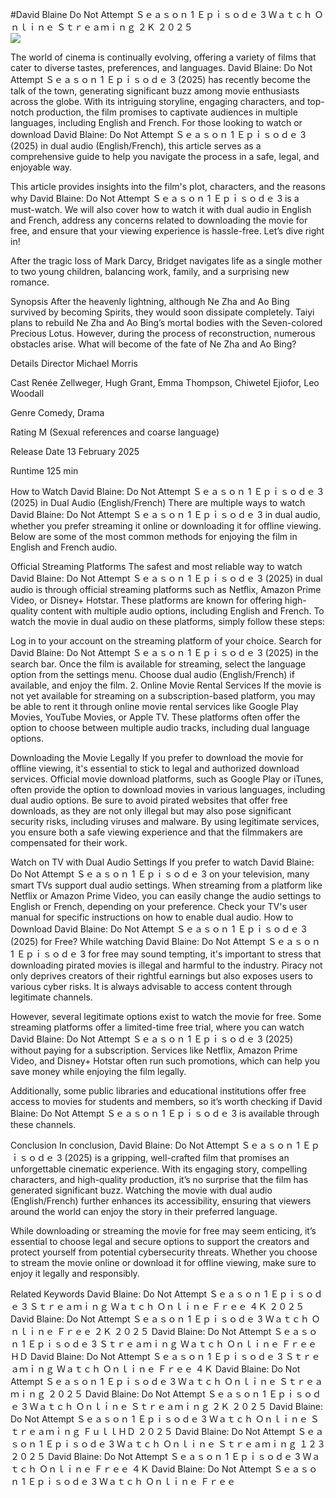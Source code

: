 #David Blaine Do Not Attempt Ｓｅａｓｏｎ 1 Ｅｐｉｓｏｄｅ 3 Ｗａｔｃｈ Ｏｎｌｉｎｅ Ｓｔｒｅａｍｉｎｇ ２Ｋ ２０２５  
[![](https://i.imgur.com/qSNzIqt.png)](https://movie.rssnews.media/pTutajcvH.php)  
  
The world of cinema is continually evolving, offering a variety of films that cater to diverse tastes, preferences, and languages. David Blaine: Do Not Attempt Ｓｅａｓｏｎ 1 Ｅｐｉｓｏｄｅ 3 (2025) has recently become the talk of the town, generating significant buzz among movie enthusiasts across the globe. With its intriguing storyline, engaging characters, and top-notch production, the film promises to captivate audiences in multiple languages, including English and French. For those looking to watch or download David Blaine: Do Not Attempt Ｓｅａｓｏｎ 1 Ｅｐｉｓｏｄｅ 3 (2025) in dual audio (English/French), this article serves as a comprehensive guide to help you navigate the process in a safe, legal, and enjoyable way.

This article provides insights into the film's plot, characters, and the reasons why David Blaine: Do Not Attempt Ｓｅａｓｏｎ 1 Ｅｐｉｓｏｄｅ 3 is a must-watch. We will also cover how to watch it with dual audio in English and French, address any concerns related to downloading the movie for free, and ensure that your viewing experience is hassle-free. Let’s dive right in!

After the tragic loss of Mark Darcy, Bridget navigates life as a single mother to two young children, balancing work, family, and a surprising new romance.

Synopsis
After the heavenly lightning, although Ne Zha and Ao Bing survived by becoming Spirits, they would soon dissipate completely. Taiyi plans to rebuild Ne Zha and Ao Bing’s mortal bodies with the Seven-colored Precious Lotus. However, during the process of reconstruction, numerous obstacles arise. What will become of the fate of Ne Zha and Ao Bing?

Details
Director Michael Morris

Cast Renée Zellweger, Hugh Grant, Emma Thompson, Chiwetel Ejiofor, Leo Woodall

Genre Comedy, Drama

Rating M (Sexual references and coarse language)

Release Date 13 February 2025

Runtime 125 min

How to Watch David Blaine: Do Not Attempt Ｓｅａｓｏｎ 1 Ｅｐｉｓｏｄｅ 3 (2025) in Dual Audio (English/French)
There are multiple ways to watch David Blaine: Do Not Attempt Ｓｅａｓｏｎ 1 Ｅｐｉｓｏｄｅ 3 in dual audio, whether you prefer streaming it online or downloading it for offline viewing. Below are some of the most common methods for enjoying the film in English and French audio.

Official Streaming Platforms The safest and most reliable way to watch David Blaine: Do Not Attempt Ｓｅａｓｏｎ 1 Ｅｐｉｓｏｄｅ 3 (2025) in dual audio is through official streaming platforms such as Netflix, Amazon Prime Video, or Disney+ Hotstar. These platforms are known for offering high-quality content with multiple audio options, including English and French.
To watch the movie in dual audio on these platforms, simply follow these steps:

Log in to your account on the streaming platform of your choice. Search for David Blaine: Do Not Attempt Ｓｅａｓｏｎ 1 Ｅｐｉｓｏｄｅ 3 (2025) in the search bar. Once the film is available for streaming, select the language option from the settings menu. Choose dual audio (English/French) if available, and enjoy the film. 2. Online Movie Rental Services If the movie is not yet available for streaming on a subscription-based platform, you may be able to rent it through online movie rental services like Google Play Movies, YouTube Movies, or Apple TV. These platforms often offer the option to choose between multiple audio tracks, including dual language options.

Downloading the Movie Legally If you prefer to download the movie for offline viewing, it's essential to stick to legal and authorized download services. Official movie download platforms, such as Google Play or iTunes, often provide the option to download movies in various languages, including dual audio options.
Be sure to avoid pirated websites that offer free downloads, as they are not only illegal but may also pose significant security risks, including viruses and malware. By using legitimate services, you ensure both a safe viewing experience and that the filmmakers are compensated for their work.

Watch on TV with Dual Audio Settings If you prefer to watch David Blaine: Do Not Attempt Ｓｅａｓｏｎ 1 Ｅｐｉｓｏｄｅ 3 on your television, many smart TVs support dual audio settings. When streaming from a platform like Netflix or Amazon Prime Video, you can easily change the audio settings to English or French, depending on your preference. Check your TV's user manual for specific instructions on how to enable dual audio.
How to Download David Blaine: Do Not Attempt Ｓｅａｓｏｎ 1 Ｅｐｉｓｏｄｅ 3 (2025) for Free?
While watching David Blaine: Do Not Attempt Ｓｅａｓｏｎ 1 Ｅｐｉｓｏｄｅ 3 for free may sound tempting, it's important to stress that downloading pirated movies is illegal and harmful to the industry. Piracy not only deprives creators of their rightful earnings but also exposes users to various cyber risks. It is always advisable to access content through legitimate channels.

However, several legitimate options exist to watch the movie for free. Some streaming platforms offer a limited-time free trial, where you can watch David Blaine: Do Not Attempt Ｓｅａｓｏｎ 1 Ｅｐｉｓｏｄｅ 3 (2025) without paying for a subscription. Services like Netflix, Amazon Prime Video, and Disney+ Hotstar often run such promotions, which can help you save money while enjoying the film legally.

Additionally, some public libraries and educational institutions offer free access to movies for students and members, so it’s worth checking if David Blaine: Do Not Attempt Ｓｅａｓｏｎ 1 Ｅｐｉｓｏｄｅ 3 is available through these channels.

Conclusion
In conclusion, David Blaine: Do Not Attempt Ｓｅａｓｏｎ 1 Ｅｐｉｓｏｄｅ 3 (2025) is a gripping, well-crafted film that promises an unforgettable cinematic experience. With its engaging story, compelling characters, and high-quality production, it’s no surprise that the film has generated significant buzz. Watching the movie with dual audio (English/French) further enhances its accessibility, ensuring that viewers around the world can enjoy the story in their preferred language.

While downloading or streaming the movie for free may seem enticing, it’s essential to choose legal and secure options to support the creators and protect yourself from potential cybersecurity threats. Whether you choose to stream the movie online or download it for offline viewing, make sure to enjoy it legally and responsibly.

Related Keywords
David Blaine: Do Not Attempt Ｓｅａｓｏｎ 1 Ｅｐｉｓｏｄｅ 3 Ｓｔｒｅａｍｉｎｇ Ｗａｔｃｈ Ｏｎｌｉｎｅ Ｆｒｅｅ ４Ｋ ２０２５
David Blaine: Do Not Attempt Ｓｅａｓｏｎ 1 Ｅｐｉｓｏｄｅ 3 Ｗａｔｃｈ Ｏｎｌｉｎｅ Ｆｒｅｅ ２Ｋ ２０２５
David Blaine: Do Not Attempt Ｓｅａｓｏｎ 1 Ｅｐｉｓｏｄｅ 3 Ｓｔｒｅａｍｉｎｇ Ｗａｔｃｈ Ｏｎｌｉｎｅ Ｆｒｅｅ ＨＤ
David Blaine: Do Not Attempt Ｓｅａｓｏｎ 1 Ｅｐｉｓｏｄｅ 3 Ｓｔｒｅａｍｉｎｇ Ｗａｔｃｈ Ｏｎｌｉｎｅ Ｆｒｅｅ ４Ｋ
David Blaine: Do Not Attempt Ｓｅａｓｏｎ 1 Ｅｐｉｓｏｄｅ 3 Ｗａｔｃｈ Ｏｎｌｉｎｅ Ｓｔｒｅａｍｉｎｇ ２０２５
David Blaine: Do Not Attempt Ｓｅａｓｏｎ 1 Ｅｐｉｓｏｄｅ 3 Ｗａｔｃｈ Ｏｎｌｉｎｅ Ｓｔｒｅａｍｉｎｇ ２Ｋ ２０２５
David Blaine: Do Not Attempt Ｓｅａｓｏｎ 1 Ｅｐｉｓｏｄｅ 3 Ｗａｔｃｈ Ｏｎｌｉｎｅ Ｓｔｒｅａｍｉｎｇ ＦｕｌｌＨＤ ２０２５
David Blaine: Do Not Attempt Ｓｅａｓｏｎ 1 Ｅｐｉｓｏｄｅ 3 Ｗａｔｃｈ Ｏｎｌｉｎｅ Ｓｔｒｅａｍｉｎｇ １２３ ２０２５
David Blaine: Do Not Attempt Ｓｅａｓｏｎ 1 Ｅｐｉｓｏｄｅ 3 Ｗａｔｃｈ Ｏｎｌｉｎｅ Ｆｒｅｅ ４Ｋ
David Blaine: Do Not Attempt Ｓｅａｓｏｎ 1 Ｅｐｉｓｏｄｅ 3 Ｗａｔｃｈ Ｏｎｌｉｎｅ Ｆｒｅｅ
